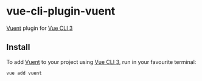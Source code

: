 # vue-cli-plugin-vuent

[Vuent][vuent] plugin for [Vue CLI 3][vue-cli]

## Install

To add [Vuent][vuent] to your project using [Vue CLI 3][vue-cli], run in your favourite terminal:

```
vue add vuent
```

[vue-cli]: https://github.com/vuejs/vue-cli
[vuent]: https://github.com/arturmiz/vuent
